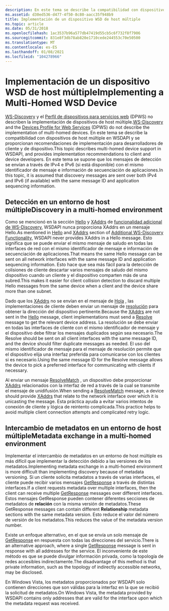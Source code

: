 ```yaml
---
description: En este tema se describe la compatibilidad con dispositivos de host múltiple en WSDAPI y se proporcionan recomendaciones de implementación para desarrolladores de cliente y de dispositivo.
ms.assetid: d30ed536-d477-4f50-8c80-aacc35f948b9
title: Implementación de un dispositivo WSD de host múltiple
ms.topic: article
ms.date: 05/31/2018
ms.openlocfilehash: 1ac3537b96a577db47419d55cb5c6f732f8f7906
ms.sourcegitcommit: 831e8f3db78ab820e1710cede244553c70e50500
ms.translationtype: MT
ms.contentlocale: es-ES
ms.lasthandoff: 01/08/2021
ms.locfileid: "104278966"
---
```

# <a name="implementing-a-multi-homed-wsd-device"></a><span data-ttu-id="df3a2-103">Implementación de un dispositivo WSD de host múltiple</span><span class="sxs-lookup"><span data-stu-id="df3a2-103">Implementing a Multi-Homed WSD Device</span></span>

<span data-ttu-id="df3a2-104">[WS-Discovery](https://specs.xmlsoap.org/ws/2005/04/discovery/ws-discovery.pdf) y el [Perfil de dispositivos para servicios web](https://specs.xmlsoap.org/ws/2006/02/devprof/) (DPWS) no describen la implementación de dispositivos de host múltiple.</span><span class="sxs-lookup"><span data-stu-id="df3a2-104">[WS-Discovery](https://specs.xmlsoap.org/ws/2005/04/discovery/ws-discovery.pdf) and the [Devices Profile for Web Services](https://specs.xmlsoap.org/ws/2006/02/devprof/) (DPWS) do not describe the implementation of multi-homed devices.</span></span> <span data-ttu-id="df3a2-105">En este tema se describe la compatibilidad con dispositivos de host múltiple en WSDAPI y se proporcionan recomendaciones de implementación para desarrolladores de cliente y de dispositivo.</span><span class="sxs-lookup"><span data-stu-id="df3a2-105">This topic describes multi-homed device support in WSDAPI, and provides implementation recommendations to client and device developers.</span></span> <span data-ttu-id="df3a2-106">En este tema se supone que los mensajes de detección se envían a través de IPv4 e IPv6 (si está disponible) con el mismo identificador de mensaje e información de secuenciación de aplicaciones.</span><span class="sxs-lookup"><span data-stu-id="df3a2-106">In this topic, it is assumed that discovery messages are sent over both IPv4 and IPv6 (if available) with the same message ID and application sequencing information.</span></span>

## <a name="discovery-in-a-multi-homed-environment"></a><span data-ttu-id="df3a2-107">Detección en un entorno de host múltiple</span><span class="sxs-lookup"><span data-stu-id="df3a2-107">Discovery in a multi-homed environment</span></span>

<span data-ttu-id="df3a2-108">Como se mencionó en la sección [Hello](hello-message.md) y [XAddrs](xaddr-validation-rules.md) de [funcionalidad adicional de WS-Discovery](additional-ws-discovery-functionality.md), WSDAPI nunca proporciona XAddrs en un mensaje Hello.</span><span class="sxs-lookup"><span data-stu-id="df3a2-108">As mentioned in [Hello](hello-message.md) and [XAddrs](xaddr-validation-rules.md) section of [Additional WS-Discovery Functionality](additional-ws-discovery-functionality.md), WSDAPI never provides XAddrs in a Hello message.</span></span> <span data-ttu-id="df3a2-109">Esto significa que se puede enviar el mismo mensaje de saludo en todas las interfaces de red con el mismo identificador de mensaje e información de secuenciación de aplicaciones.</span><span class="sxs-lookup"><span data-stu-id="df3a2-109">That means the same Hello message can be sent on all network interfaces with the same message ID and application sequencing information.</span></span> <span data-ttu-id="df3a2-110">Esto hace que sea más fácil para la detección de colisiones de cliente descartar varios mensajes de saludo del mismo dispositivo cuando un cliente y el dispositivo comparten más de una subred.</span><span class="sxs-lookup"><span data-stu-id="df3a2-110">This makes it easier for client collision detection to discard multiple Hello messages from the same device when a client and the device share more than one subnet.</span></span>

<span data-ttu-id="df3a2-111">Dado que los [XAddrs](xaddr-validation-rules.md) no se envían en el mensaje de [Hola](hello-message.md) , las implementaciones de cliente deben enviar un mensaje de [resolución](resolve-message.md) para obtener la dirección del dispositivo pertinente.</span><span class="sxs-lookup"><span data-stu-id="df3a2-111">Because the [XAddrs](xaddr-validation-rules.md) are not sent in the [Hello](hello-message.md) message, client implementations must send a [Resolve](resolve-message.md) message to get the relevant device address.</span></span> <span data-ttu-id="df3a2-112">La resolución se debe enviar en todas las interfaces de cliente con el mismo identificador de mensaje y el dispositivo debe filtrar los mensajes duplicados según sea necesario.</span><span class="sxs-lookup"><span data-stu-id="df3a2-112">The Resolve should be sent on all client interfaces with the same message ID, and the device should filter duplicate messages as needed.</span></span> <span data-ttu-id="df3a2-113">El uso del mismo identificador de mensaje para el mensaje de resolución permite que el dispositivo elija una interfaz preferida para comunicarse con los clientes si es necesario.</span><span class="sxs-lookup"><span data-stu-id="df3a2-113">Using the same message ID for the Resolve message allows the device to pick a preferred interface for communicating with clients if necessary.</span></span>

<span data-ttu-id="df3a2-114">Al enviar un mensaje [ResolveMatch](resolvematches-message.md) , un dispositivo debe proporcionar [XAddrs](xaddr-validation-rules.md) relacionados con la interfaz de red a través de la cual se transmite el mensaje de unidifusión.</span><span class="sxs-lookup"><span data-stu-id="df3a2-114">When sending a [ResolveMatch](resolvematches-message.md) message, a device should provide [XAddrs](xaddr-validation-rules.md) that relate to the network interface over which it is unicasting the message.</span></span> <span data-ttu-id="df3a2-115">Esta práctica ayuda a evitar varios intentos de conexión de cliente y lógica de reintento complicada.</span><span class="sxs-lookup"><span data-stu-id="df3a2-115">This practice helps to avoid multiple client connection attempts and complicated retry logic.</span></span>

## <a name="metadata-exchange-in-a-multi-homed-environment"></a><span data-ttu-id="df3a2-116">Intercambio de metadatos en un entorno de host múltiple</span><span class="sxs-lookup"><span data-stu-id="df3a2-116">Metadata exchange in a multi-homed environment</span></span>

<span data-ttu-id="df3a2-117">Implementar el intercambio de metadatos en un entorno de host múltiple es más difícil que implementar la detección debido a las versiones de los metadatos.</span><span class="sxs-lookup"><span data-stu-id="df3a2-117">Implementing metadata exchange in a multi-homed environment is more difficult than implementing discovery because of metadata versioning.</span></span> <span data-ttu-id="df3a2-118">Si un cliente solicita metadatos a través de varias interfaces, el cliente puede recibir varios mensajes [GetResponse](getresponse--metadata-exchange--message.md) a través de distintas interfaces.</span><span class="sxs-lookup"><span data-stu-id="df3a2-118">If a client requests metadata over multiple interfaces, then the client can receive multiple [GetResponse](getresponse--metadata-exchange--message.md) messages over different interfaces.</span></span> <span data-ttu-id="df3a2-119">Estos mensajes GetResponse pueden contener diferentes secciones de metadatos de **relación** con la misma versión de metadatos.</span><span class="sxs-lookup"><span data-stu-id="df3a2-119">These GetResponse messages can contain different **Relationship** metadata sections with the same metadata version.</span></span> <span data-ttu-id="df3a2-120">Esto reduce el valor del número de versión de los metadatos.</span><span class="sxs-lookup"><span data-stu-id="df3a2-120">This reduces the value of the metadata version number.</span></span>

<span data-ttu-id="df3a2-121">Existe un enfoque alternativo, en el que se envía un solo mensaje de [GetResponse](getresponse--metadata-exchange--message.md) en respuesta con todas las direcciones del servicio.</span><span class="sxs-lookup"><span data-stu-id="df3a2-121">There is an alternative approach, where a single [GetResponse](getresponse--metadata-exchange--message.md) message is sent in response with all addresses for the service.</span></span> <span data-ttu-id="df3a2-122">El inconveniente de este método es que se puede divulgar información privada, como la topología de redes accesibles indirectamente.</span><span class="sxs-lookup"><span data-stu-id="df3a2-122">The disadvantage of this method is that private information, such as the topology of indirectly accessible networks, may be disclosed.</span></span>

<span data-ttu-id="df3a2-123">En Windows Vista, los metadatos proporcionados por WSDAPI solo contienen direcciones que son válidas para la interfaz en la que se recibió la solicitud de metadatos.</span><span class="sxs-lookup"><span data-stu-id="df3a2-123">On Windows Vista, the metadata provided by WSDAPI contains only addresses that are valid for the interface upon which the metadata request was received.</span></span>

 

 



